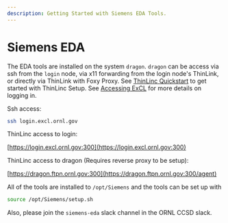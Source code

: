 ```yaml
---
description: Getting Started with Siemens EDA Tools.
---
```


# Siemens EDA

The EDA tools are installed on the system `dragon`. `dragon` can be access via ssh from the `login` node, via x11 forwarding from the login node's ThinLink, or directly via ThinLink with Foxy Proxy. See [ThinLinc Quickstart](ThinLinc.md) to get started with ThinLinc Setup. See [Accessing ExCL](../excl-support/access.md) for more details on logging in.

Ssh access:

```bash
ssh login.excl.ornl.gov
```

ThinLinc access to login:

[https://login.excl.ornl.gov:300](https://login.excl.ornl.gov:300)

ThinLinc access to dragon (Requires reverse proxy to be setup):

[https://dragon.ftpn.ornl.gov:300](https://dragon.ftpn.ornl.gov:300/agent)

All of the tools are installed to `/opt/Siemens` and the tools can be set up with

```bash
source /opt/Siemens/setup.sh
```

Also, please join the `siemens-eda` slack channel in the ORNL CCSD slack.
